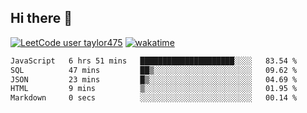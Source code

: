 ## Hi there 👋

[![LeetCode user taylor475](https://img.shields.io/badge/dynamic/json?style=for-the-badge&labelColor=black&color=%23ffa116&label=Solved&query=solvedOverTotal&url=https%3A%2F%2Fleetcode-badge.vercel.app%2Fapi%2Fusers%2Ftaylor475&logo=leetcode&logoColor=yellow)](https://leetcode.com/taylor475/)
[![wakatime](https://wakatime.com/badge/user/8c6aced9-f66a-452f-8802-5d7239ce5c50.svg)](https://wakatime.com/@8c6aced9-f66a-452f-8802-5d7239ce5c50)

<!--START_SECTION:waka-->

```txt
JavaScript   6 hrs 51 mins   █████████████████████░░░░   83.54 %
SQL          47 mins         ██▒░░░░░░░░░░░░░░░░░░░░░░   09.62 %
JSON         23 mins         █▒░░░░░░░░░░░░░░░░░░░░░░░   04.69 %
HTML         9 mins          ▒░░░░░░░░░░░░░░░░░░░░░░░░   01.95 %
Markdown     0 secs          ░░░░░░░░░░░░░░░░░░░░░░░░░   00.14 %
```

<!--END_SECTION:waka-->

<!--
**taylor475/taylor475** is a _special_ repository because its `README.md` (this file) appears on your GitHub profile.
